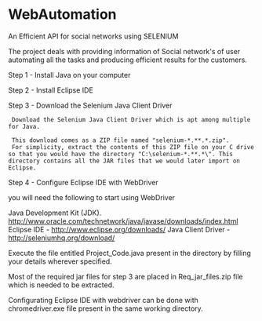 # WebAutomation
An Efficient API for social networks using SELENIUM


The project deals with providing information of Social network's of user automating all the tasks and producing efficient results for the customers.

Step 1 - Install Java on your computer

Step 2 - Install Eclipse IDE

Step 3 - Download the Selenium Java Client Driver

     Download the Selenium Java Client Driver which is apt among multiple for Java.

     This download comes as a ZIP file named "selenium-*.**.*.zip".
     For simplicity, extract the contents of this ZIP file on your C drive so that you would have the directory "C:\selenium-*.**.*\". This directory contains all the JAR files that we would later import on Eclipse.

Step 4 - Configure Eclipse IDE with WebDriver

you will need the following to start using WebDriver

Java Development Kit (JDK). http://www.oracle.com/technetwork/java/javase/downloads/index.html
Eclipse IDE - http://www.eclipse.org/downloads/
Java Client Driver - http://seleniumhq.org/download/ 

Execute the file entitled Project_Code.java present in the directory by filling your details wherever specified.

Most of the required jar files for step 3 are placed in Req_jar_files.zip file which is needed to be extracted.

Configurating Eclipse IDE with webdriver can be done with chromedriver.exe file present in the same working directory.
